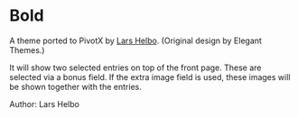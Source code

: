 # Bold

A theme ported to PivotX by [Lars Helbo](http://www.salldata.dk/). (Original design by Elegant Themes.)

It will show two selected entries on top of the front page. These are selected via a bonus field.
If the extra image field is used, these images will be shown together with the entries.

Author: Lars Helbo
